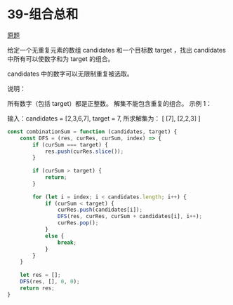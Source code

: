 # 39-组合总和

[原题](https://leetcode-cn.com/problems/combination-sum/)

给定一个无重复元素的数组 candidates 和一个目标数 target ，找出 candidates 中所有可以使数字和为 target 的组合。

candidates 中的数字可以无限制重复被选取。

说明：

所有数字（包括 target）都是正整数。
解集不能包含重复的组合。 
示例 1：

输入：candidates = [2,3,6,7], target = 7,
所求解集为：
[
  [7],
  [2,2,3]
]

```javascript
const combinationSum = function (candidates, target) {
    const DFS = (res, curRes, curSum, index) => {
        if (curSum === target) {
            res.push(curRes.slice());
        }
        
        if (curSum > target) {
            return;
        }
        
        for (let i = index; i < candidates.length; i++) {
            if (curSum < target) {
                curRes.push(candidates[i]);
                DFS(res, curRes, curSum + candidates[i], i++);
                curRes.pop();
            }
            else {
                break;
            }
        }
    }
    
    let res = [];
    DFS(res, [], 0, 0);
    return res;
}
```
